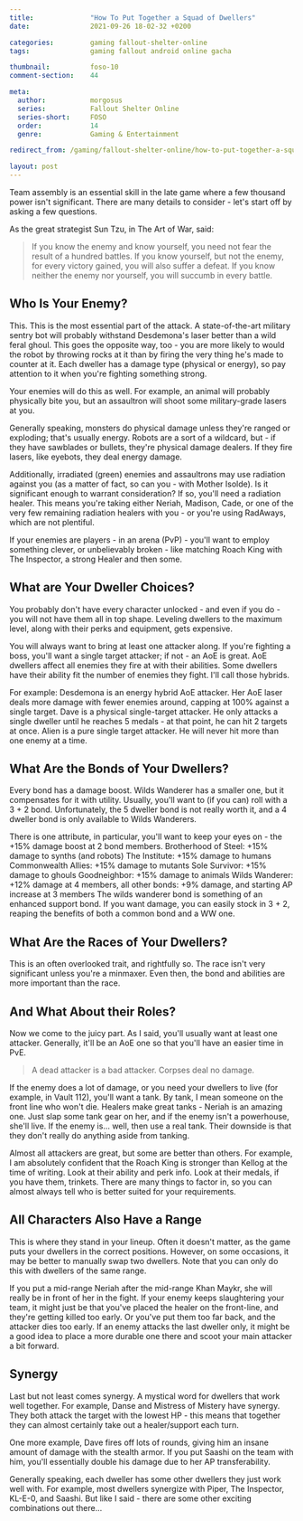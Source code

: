 ```yaml
---
title:              "How To Put Together a Squad of Dwellers"
date:               2021-09-26 18-02-32 +0200

categories:         gaming fallout-shelter-online
tags:               gaming fallout android online gacha

thumbnail:          foso-10
comment-section:    44

meta:
  author:           morgosus
  series:           Fallout Shelter Online
  series-short:     FOSO
  order:            14
  genre:            Gaming & Entertainment

redirect_from: /gaming/fallout-shelter-online/how-to-put-together-a-squad-of-dwellers

layout: post
---
```

Team assembly is an essential skill in the late game where a few thousand power isn't significant. There are many details to consider - let's start off by asking a few questions.

As the great strategist Sun Tzu, in The Art of War, said:
> If you know the enemy and know yourself, you need not fear the result of a hundred battles. If you know yourself, but not the enemy, for every victory gained, you will also suffer a defeat. If you know neither the enemy nor yourself, you will succumb in every battle.

## Who Is Your Enemy?
This. This is the most essential part of the attack. A state-of-the-art military sentry bot will probably withstand Desdemona's laser better than a wild feral ghoul. This goes the opposite way, too - you are more likely to would the robot by throwing rocks at it than by firing the very thing he's made to counter at it. Each dweller has a damage type (physical or energy), so pay attention to it when you're fighting something strong.

Your enemies will do this as well. For example, an animal will probably physically bite you, but an assaultron will shoot some military-grade lasers at you.

Generally speaking, monsters do physical damage unless they're ranged or exploding; that's usually energy. Robots are a sort of a wildcard, but - if they have sawblades or bullets, they're physical damage dealers. If they fire lasers, like eyebots, they deal energy damage.

Additionally, irradiated (green) enemies and assaultrons may use radiation against you (as a matter of fact, so can you - with Mother Isolde). Is it significant enough to warrant consideration? If so, you'll need a radiation healer. This means you're taking either Neriah, Madison, Cade, or one of the very few remaining radiation healers with you - or you're using RadAways, which are not plentiful.

If your enemies are players - in an arena (PvP) - you'll want to employ something clever, or unbelievably broken - like matching Roach King with The Inspector, a strong Healer and then some.

## What are Your Dweller Choices?
You probably don't have every character unlocked - and even if you do - you will not have them all in top shape. Leveling dwellers to the maximum level, along with their perks and equipment, gets expensive.

You will always want to bring at least one attacker along. If you're fighting a boss, you'll want a single target attacker; if not - an AoE is great. AoE dwellers affect all enemies they fire at with their abilities. Some dwellers have their ability fit the number of enemies they fight. I'll call those hybrids.

For example:
Desdemona is an energy hybrid AoE attacker. Her AoE laser deals more damage with fewer enemies around, capping at 100% against a single target.
Dave is a physical single-target attacker. He only attacks a single dweller until he reaches 5 medals - at that point, he can hit 2 targets at once.
Alien is a pure single target attacker. He will never hit more than one enemy at a time.

## What Are the Bonds of Your Dwellers?
Every bond has a damage boost. Wilds Wanderer has a smaller one, but it compensates for it with utility. Usually, you'll want to (if you can) roll with a 3 + 2 bond. Unfortunately, the 5 dweller bond is not really worth it, and a 4 dweller bond is only available to Wilds Wanderers.

There is one attribute, in particular, you'll want to keep your eyes on - the +15% damage boost at 2 bond members.
Brotherhood of Steel: +15% damage to synths (and robots)
The Institute: +15% damage to humans
Commonwealth Allies: +15% damage to mutants
Sole Survivor: +15% damage to ghouls
Goodneighbor: +15% damage to animals
Wilds Wanderer: +12% damage at 4 members, all other bonds: +9% damage, and starting AP increase at 3 members
The wilds wanderer bond is something of an enhanced support bond. If you want damage, you can easily stock in 3 + 2, reaping the benefits of both a common bond and a WW one.

## What Are the Races of Your Dwellers?
This is an often overlooked trait, and rightfully so. The race isn't very significant unless you're a minmaxer. Even then, the bond and abilities are more important than the race.

## And What About their Roles?
Now we come to the juicy part. As I said, you'll usually want at least one attacker. Generally, it'll be an AoE one so that you'll have an easier time in PvE.

> A dead attacker is a bad attacker. Corpses deal no damage.

If the enemy does a lot of damage, or you need your dwellers to live (for example, in Vault 112), you'll want a tank. By tank, I mean someone on the front line who won't die. Healers make great tanks - Neriah is an amazing one. Just slap some tank gear on her, and if the enemy isn't a powerhouse, she'll live. If the enemy is... well, then use a real tank. Their downside is that they don't really do anything aside from tanking.

Almost all attackers are great, but some are better than others. For example, I am absolutely confident that the Roach King is stronger than Kellog at the time of writing. Look at their ability and perk info. Look at their medals, if you have them, trinkets. There are many things to factor in, so you can almost always tell who is better suited for your requirements.

## All Characters Also Have a Range
This is where they stand in your lineup. Often it doesn't matter, as the game puts your dwellers in the correct positions. However, on some occasions, it may be better to manually swap two dwellers. Note that you can only do this with dwellers of the same range.

If you put a mid-range Neriah after the mid-range Khan Maykr, she will really be in front of her in the fight. If your enemy keeps slaughtering your team, it might just be that you've placed the healer on the front-line, and they're getting killed too early. Or you've put them too far back, and the attacker dies too early. If an enemy attacks the last dweller only, it might be a good idea to place a more durable one there and scoot your main attacker a bit forward.

## Synergy
Last but not least comes synergy. A mystical word for dwellers that work well together. For example, Danse and Mistress of Mistery have synergy. They both attack the target with the lowest HP - this means that together they can almost certainly take out a healer/support each turn.

One more example, Dave fires off lots of rounds, giving him an insane amount of damage with the stealth armor. If you put Saashi on the team with him, you'll essentially double his damage due to her AP transferability.

Generally speaking, each dweller has some other dwellers they just work well with. For example, most dwellers synergize with Piper, The Inspector, KL-E-0, and Saashi. But like I said - there are some other exciting combinations out there...